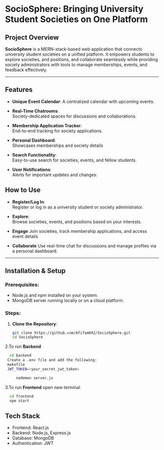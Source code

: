 # SocioSphere: Bringing University Student Societies on One Platform

## Project Overview
**SocioSphere** is a MERN-stack-based web application that connects university student societies on a unified platform. It empowers students to explore societies, and positions, and collaborate seamlessly while providing society administrators with tools to manage memberships, events, and feedback effectively.


---

## Features  
- **Unique Event Calendar**:
 A centralized calendar with upcoming events.

- **Real-Time Chatrooms**:  
 Society-dedicated spaces for discussions and collaborations.

- **Membership Application Tracker**:  
 End-to-end tracking for society applications.

- **Personal Dashboard**:  
  Showcases memberships and society details

- **Search Functionality**:  
  Easy-to-use search for societies, events, and fellow students.

- **User Notifications**:  
  Alerts for important updates and changes.

## How to Use  

- **Register/Log In**:  
  Register or log in as a university student or society administrator.  

- **Explore**:  
  Browse societies, events, and positions based on your interests.
  
- **Engage**
  Join societies, track membership applications, and access event details

- **Collaborate**
  Use real-time chat for discussions and manage profiles via a personal dashboard.

---
## Installation & Setup

### Prerequisites:
- Node.js and npm installed on your system.
- MongoDB server running locally or on a cloud platform.

### Steps:
1. **Clone the Repository**:
   ```bash
   git clone https://github.com/Afifam042/SocioSphere.git
   cd SocioSphere

2.To run **Backend** 
   ```bash
     cd backend
	Create a .env file and add the following:
	makefile
	JWT_TOKEN=<your_secret_jwt_token>

     	nodemon server.js
   ```
3.To run **Frontend** open new terminal
   ```bash
     cd frontend
     npm start
   ```

   

## Tech Stack    

- Frontend: React.js
- Backend: Node.js, Express.js
- Database: MongoDB
- Authentication: JWT


